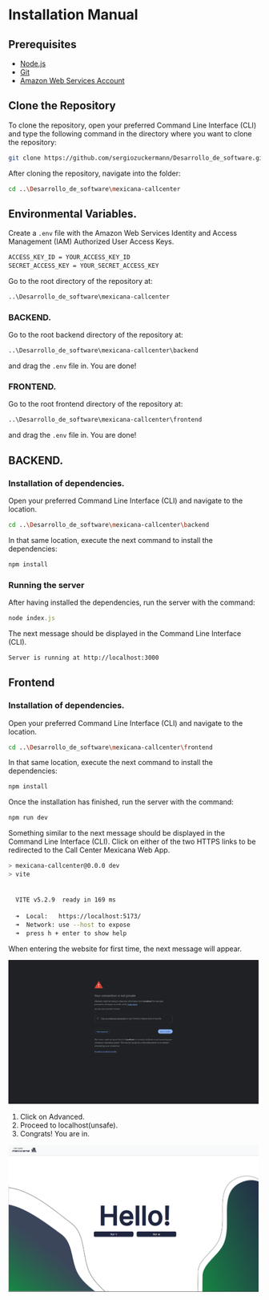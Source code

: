 # Installation Manual

## Prerequisites

- [Node.js](https://nodejs.org/)
- [Git](https://git-scm.com/downloads)
- [Amazon Web Services Account](https://aws.amazon.com/es)

## Clone the Repository

To clone the repository, open your preferred Command Line Interface (CLI) and type the following command in the directory where you want to clone the repository:

```sh
git clone https://github.com/sergiozuckermann/Desarrollo_de_software.git
```

After cloning the repository, navigate into the folder:

```sh
cd ..\Desarrollo_de_software\mexicana-callcenter
```

## Environmental Variables.

Create a `.env` file with the Amazon Web Services Identity and Access Management (IAM) Authorized User Access Keys.
    
```sh
ACCESS_KEY_ID = YOUR_ACCESS_KEY_ID
SECRET_ACCESS_KEY = YOUR_SECRET_ACCESS_KEY
```

Go to the root directory of the repository at:
```sh
..\Desarrollo_de_software\mexicana-callcenter
```

### BACKEND.

Go to the root backend directory of the repository at:

```sh
..\Desarrollo_de_software\mexicana-callcenter\backend
```

and drag the `.env` file in. You are done!

### FRONTEND.

Go to the root frontend directory of the repository at:

```sh
..\Desarrollo_de_software\mexicana-callcenter\frontend
```

and drag the `.env` file in. You are done!

## BACKEND.

### Installation of dependencies.

Open your preferred Command Line Interface (CLI) and navigate to the location.

```bash
cd ..\Desarrollo_de_software\mexicana-callcenter\backend
```
In that same location, execute the next command to install the dependencies:

```js
npm install
```
### Running the server

After having installed the dependencies, run the server with the command:

```js
node index.js
```

The next message should be displayed in the Command Line Interface (CLI).

```bash
Server is running at http://localhost:3000
```

## Frontend

### Installation of dependencies.

Open your preferred Command Line Interface (CLI) and navigate to the location.

```bash
cd ..\Desarrollo_de_software\mexicana-callcenter\frontend
```
In that same location, execute the next command to install the dependencies:

```js
npm install
```

Once the installation has finished, run the server with the command:

```sh
npm run dev
```

Something similar to the next message should be displayed in the Command Line Interface (CLI).
Click on either of the two HTTPS links to be redirected to the Call Center Mexicana Web App.

```bash
> mexicana-callcenter@0.0.0 dev
> vite


  VITE v5.2.9  ready in 169 ms

  ➜  Local:   https://localhost:5173/
  ➜  Network: use --host to expose
  ➜  press h + enter to show help
```

When entering the website for first time, the next message will appear. 

<img src="assets/warning.png" alt="warning" style="width:500px">

1. Click on Advanced.
2. Proceed to localhost(unsafe).
3. Congrats! You are in.

<img src="assets/homepage.png" alt="homepage" style="width:500px">





